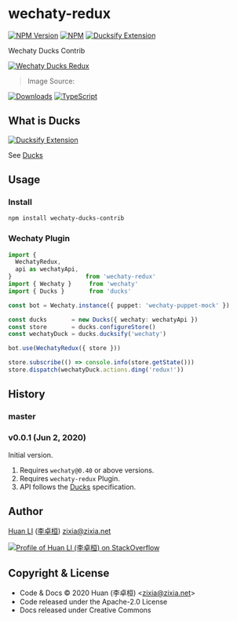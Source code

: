 # wechaty-redux

[![NPM Version](https://img.shields.io/npm/v/wechaty-ducks-contrib?color=brightgreen)](https://www.npmjs.com/package/wechaty-ducks-contrib)
[![NPM](https://github.com/wechaty/wechaty-ducks-contrib/workflows/NPM/badge.svg)](https://github.com/wechaty/wechaty-ducks-contrib/actions?query=workflow%3ANPM)
[![Ducksify Extension](https://img.shields.io/badge/Redux-Ducksify-yellowgreen)](https://github.com/huan/ducks#3-ducksify-extension-currying--api-interface)

Wechaty Ducks Contrib

[![Wechaty Ducks Redux](docs/images/wechaty-ducks-contrib.png)](https://github.com/wechaty/wechaty-ducks-contrib)

> Image Source: 

[![Downloads](https://img.shields.io/npm/dm/wechaty-ducks-contrib.svg?style=flat-square)](https://www.npmjs.com/package/wechaty-ducks-contrib)
[![TypeScript](https://img.shields.io/badge/%3C%2F%3E-TypeScript-blue.svg)](https://www.typescriptlang.org/)

## What is Ducks

[![Ducksify Extension](https://img.shields.io/badge/Redux-Ducksify-yellowgreen)](https://github.com/huan/ducks#3-ducksify-extension-currying--api-interface)

See [Ducks](https://github.com/huan/ducks)

## Usage

### Install

```sh
npm install wechaty-ducks-contrib
```

### Wechaty Plugin

```ts
import {
  WechatyRedux,
  api as wechatyApi,
}                     from 'wechaty-redux'
import { Wechaty }     from 'wechaty'
import { Ducks }       from 'ducks'

const bot = Wechaty.instance({ puppet: 'wechaty-puppet-mock' })

const ducks       = new Ducks({ wechaty: wechatyApi })
const store       = ducks.configureStore()
const wechatyDuck = ducks.ducksify('wechaty')

bot.use(WechatyRedux({ store }))

store.subscribe(() => console.info(store.getState()))
store.dispatch(wechatyDuck.actions.ding('redux!'))
```

## History

### master

### v0.0.1 (Jun 2, 2020)

Initial version.

1. Requires `wechaty@0.40` or above versions.
1. Requires `wechaty-redux` Plugin.
1. API follows the [Ducks](https://github.com/huan/ducks) specification.

## Author

[Huan LI](https://github.com/huan) ([李卓桓](http://linkedin.com/in/zixia)) zixia@zixia.net

[![Profile of Huan LI (李卓桓) on StackOverflow](https://stackexchange.com/users/flair/265499.png)](https://stackexchange.com/users/265499)

## Copyright & License

- Code & Docs © 2020 Huan (李卓桓) \<zixia@zixia.net\>
- Code released under the Apache-2.0 License
- Docs released under Creative Commons
